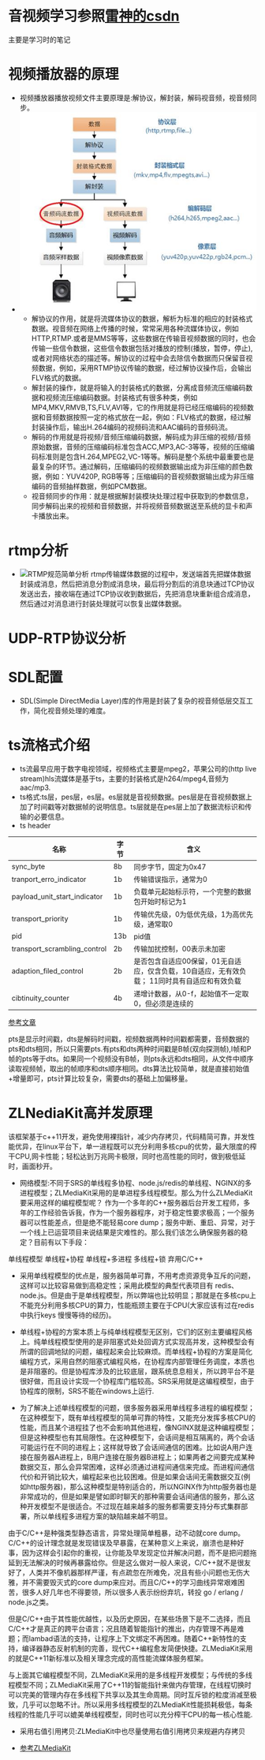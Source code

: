 # 音视频学习参照[雷神的csdn](https://blog.csdn.net/leixiaohua1020?type=blog) 
主要是学习时的笔记
# 视频播放器的原理
- 视频播放器播放视频文件主要原理是:解协议，解封装，解码视音频，视音频同步。
- ![音视频播放流程](../images/av_flow.jpg) 
	- 解协议的作用，就是将流媒体协议的数据，解析为标准的相应的封装格式数据。视音频在网络上传播的时候，常常采用各种流媒体协议，例如HTTP,RTMP.或者是MMS等等，这些数据在传输音视频数据的同时，也会传输一些信令数据，这些信令数据包括对播放的控制(播放，暂停，停止),或者对网络状态的描述等。解协议的过程中会去除信令数据而只保留音视频数据，例如，采用RTMP协议传输的数据，经过解协议操作后，会输出FLV格式的数据。
	- 解封装的操作，就是将输入的封装格式的数据，分离成音频流压缩编码数据和视频流压缩编码数据。封装格式有很多种类，例如MP4,MKV,RMVB,TS,FLV,AVI等，它的作用就是将已经压缩编码的视频数据和音频数据按照一定的格式放在一起，例如：FLV格式的数据，经过解封装操作后，输出H.264编码的视频码流和AAC编码的音频码流。
	- 解码的作用就是将视频/音频压缩编码数据，解码成为非压缩的视频/音频原始数据，音频的压缩编码标准包含ACC,MP3,AC-3等等，视频的压缩编码标准则是包含H.264,MPEG2,VC-1等等。解码是整个系统中最重要也是最复杂的环节。通过解码，压缩编码的视频数据输出成为非压缩的颜色数据，例如：YUV420P, RGB等等；压缩编码的音视频数据输出成为非压缩编码的音频抽样数据，例如PCM数据。
	- 视音频同步的作用：就是根据解封装模块处理过程中获取到的参数信息，同步解码出来的视频和音频数据，并将视频音频数据送至系统的显卡和声卡播放出来。
# rtmp分析
- ![RTMP规范简单分析](https://blog.csdn.net/leixiaohua1020/article/details/11694129)
rtmp传输媒体数据的过程中，发送端首先把媒体数据封装成消息，然后把消息分割成消息块，最后将分割后的消息块通过TCP协议发送出去，接收端在通过TCP协议收到数据后，先把消息块重新组合成消息，然后通过对消息进行封装处理就可以恢复出媒体数据。
# UDP-RTP协议分析

# SDL配置
- SDL(Simple DirectMedia Layer)库的作用是封装了复杂的视音频低层交互工作，简化视音频处理的难度。
# ts流格式介绍
- ts流最早应用于数字电视领域，视频格式主要是mpeg2，苹果公司的(http live stream)hls流媒体是基于ts，主要的封装格式是h264/mpeg4,音频为aac/mp3.
- ts格式:ts层，pes层，es层。es层就是音视频数据。pes层是在音视频数据上加了时间戳等对数据帧的说明信息。ts层就是在pes层上加了数据流标识和传输的必要信息。
- ts header  

| 名称                         | 字节 | 含义                                                                                          |
| ---                          | ---  | ---                                                                                           |
| sync\_byte                   | 8b   | 同步字节，固定为0x47                                                                          |
| tranport\_erro\_indicator    | 1b   | 传输错误指示，通常为0                                                                         |
| payload_unit_start_indicator | 1b   | 负载单元起始标示符，一个完整的数据包开始时标记为1                                             |
| transport_priority           | 1b   | 传输优先级，0为低优先级，1为高优先级，通常取0                                                 |
| pid                          | 13b  | pid值                                                                                         |
| transport_scrambling_control | 2b   | 传输加扰控制，00表示未加密                                                                    |
| adaption_filed_control       | 2b   | 是否包含自适应00保留，01无自适应，仅含负载，10自适应，无有效负载； 11同时具有自适应和有效负载 |
| cibtinuity_counter           | 4b   | 递增计数器，从0-f，起始值不一定取0，但必须是连续的                                            |
[参考文章](https://blog.csdn.net/yhc223/article/details/43952681)

pts是显示时间戳，dts是解码时间戳，视频数据两种时间戳都需要，音频数据的pts和dts相同，所以只需要pts.有pts和dts两种时间戳是B帧(双向探测帧),I帧和P帧的pts等于dts。如果同一个视频没有B帧，则pts永远和dts相同，从文件中顺序读取视频帧，取出的帧顺序和dts顺序相同。dts算法比较简单，就是直接初始值+增量即可，pts计算比较复杂，需要dts的基础上加偏移量。

# ZLNediaKit高并发原理
该框架基于c++11开发，避免使用裸指针，减少内存拷贝，代码精简可靠，并发性能优异，在linux平台下，单一进程既可以充分利用多核cpu的优势，最大限度的榨干CPU,网卡性能；轻松达到万兆网卡极限，同时也高性能的同时，做到极低延时，画面秒开。
- 网络模型:不同于SRS的单线程多协程、node.js/redis的单线程、NGINX的多进程模型；ZLMediaKit采用的是单进程多线程模型。那么为什么ZLMediaKit要采用这样的编程模型呢？
作为一个多年的C++服务器后台开发工程师，多年的工作经验告诉我，作为一个服务器程序，对于稳定性要求极高；一个服务器可以性能差点，但是绝不能轻易core dump；服务中断、重启、异常，对于一个线上已运营项目来说结果是灾难性的。那么我们该怎么确保服务器的稳定？目前有以下手段：

单线程模型
单线程+协程
单线程+多进程
多线程+锁
弃用C/C++

- 采用单线程模型的优点是，服务器简单可靠，不用考虑资源竞争互斥的问题，这样可以比较容易做到高稳定性；采用此模型的典型代表项目有 redis、node.js。但是由于是单线程模型，所以弊端也比较明显；那就是在多核cpu上不能充分利用多核CPU的算力，性能瓶颈主要在于CPU(大家应该有过在redis中执行keys 慢慢等待的经历)。

- 单线程+协程的方案本质上与纯单线程模型无区别，它们的区别主要编程风格上。纯单线程模型使用的是非阻塞式处处回调方式实现高并发，这种模型会有所谓的回调地狱的问题，编程起来会比较麻烦。而单线程+协程的方案是简化编程方式，采用自然的阻塞式编程风格，在协程库内部管理任务调度，本质也是非阻塞的。但是协程库涉及的比较底层，跟系统息息相关，所以跨平台不是很好做，而且设计实现一个协程库门槛较高。SRS采用就是这编程模型，由于协程库的限制，SRS不能在windows上运行.
- 为了解决上述单线程模型的问题，很多服务器采用单线程多进程的编程模型；在这种模型下，既有单线程模型的简单可靠的特性，又能充分发挥多核CPU的性能，而且某个进程挂了也不会影响其他进程，像NGINX就是这种编程模型；但是这种模型也有其局限性。在这种模型下，会话间是相互隔离的，两个会话可能运行在不同的进程上；这样就导致了会话间通信的困难。比如说A用户连接在服务器A进程上，B用户连接在服务器B进程上；如果两者之间要完成某种数据交互，那么会异常困难，这样必须通过进程间通信来完成。而进程间通信代价和开销比较大，编程起来也比较困难。但是如果会话间无需数据交互(例如http服务器)，那么这种模型是特别适合的，所以NGINX作为http服务器也是非常成功的，但是如果是譬如即时聊天的那种需要会话间通信的服务，那么这种开发模型不是很适合。不过现在越来越多的服务都需要支持分布式集群部署，所以单线程多进程方案的缺陷越来越不明显。

由于C/C++是种强类型静态语言，异常处理简单粗暴，动不动就core dump。C/C++的设计理念就是发现错误及早暴露，在某种意义上来说，崩溃也是种好事，因为这样会引起你的重视，让你能及早发现定位并解决问题，而不是把问题拖延到无法解决的时候再暴露给你。但是这么做对一般人来说，C/C++就不是很友好了，人类并不像机器那样严谨，有点疏忽在所难免，况且有些小问题也无伤大雅，并不需要毁灭式的core dump来应对。而且C/C++的学习曲线异常艰难困苦，很多人好几年也不得要领，所以很多人表示纷纷弃坑，转投 go / erlang / node.js之类。

但是C/C++由于其性能优越性，以及历史原因，在某些场景下是不二选择，而且C/C++才是真正的跨平台语言；况且随着智能指针的推出，内存管理不再是难题；而lambad语法的支持，让程序上下文绑定不再困难。随着C++新特性的支持，编译器静态反射机制的完善，现代C++编程愈发简便快捷。ZLMediaKit采用的就是C++11新标准以及相关理念完成的高性能流媒体服务框架。

与上面其它编程模型不同，ZLMediaKit采用的是多线程开发模型；与传统的多线程模型不同；ZLMediaKit采用了C++11的智能指针来做内存管理，在线程切换时可以完美的管理内存在多线程下共享以及其生命周期。同时互斥锁的粒度消减至极致，几乎可以忽略不计。所以采用多线程模型的ZLMediaKit性能损耗极低，每条线程的性能几乎可以媲美单线程模型，同时也可以充分榨干CPU的每一核心性能.

- 采用右值引用拷贝:ZLMediaKit中也尽量使用右值引用拷贝来规避内存拷贝

- [参考ZLMediaKit](https://www.jianshu.com/p/f1c9964b8cf1)

